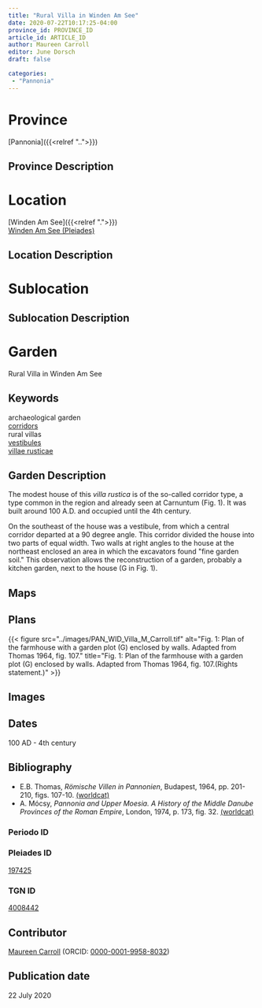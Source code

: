 ```yaml
---
title: "Rural Villa in Winden Am See"
date: 2020-07-22T10:17:25-04:00
province_id: PROVINCE_ID
article_id: ARTICLE_ID
author: Maureen Carroll
editor: June Dorsch
draft: false

categories:
 - "Pannonia"
---
```


# Province

[Pannonia]({{<relref "..">}})

## Province Description

<!-- DESCRIPTION -->


# Location

[Winden Am See]({{<relref ".">}}) \
[Winden Am See (Pleiades)](https://pleiades.stoa.org/places/197425)

## Location Description


# Sublocation

<!--
[AREA WITHIN LOCATION, LIKE “PALATINE HILL”](GEOREFERENCE LINK)
A sublocation is any area larger than an individual garden, but located within a location. I would always try to include a link to a controlled vocabulary here if possible. This ID may well be different from the Garden ID, e.g., Pompeii versus a Garden in one of the houses which has its own Pleiades ID.
-->

## Sublocation Description

<!-- DESCRIPTION -->

# Garden

Rural Villa in Winden Am See

## Keywords

archaeological garden \
[corridors](http://vocab.getty.edu/page/aat/300004294) \
rural villas \
[vestibules](http://vocab.getty.edu/page/aat/300083076) \
[villae rusticae](http://vocab.getty.edu/page/aat/300005518)

## Garden Description

The modest house of this *villa rustica* is of the so-called corridor type, a type common in the region and already seen at Carnuntum (Fig. 1). It was built around 100 A.D. and occupied until the 4th century.

On the southeast of the house was a vestibule, from which a central corridor departed at a 90 degree angle. This corridor divided the house into two parts of equal width. Two walls at right angles to the house at the northeast enclosed an area in which the excavators found "fine garden soil." This observation allows the reconstruction of a garden, probably a kitchen garden, next to the house (G in Fig. 1).

## Maps


## Plans

{{< figure src="../images/PAN_WID_Villa_M_Carroll.tif" alt="Fig. 1: Plan of the farmhouse with a garden plot (G) enclosed by walls. Adapted from Thomas 1964, fig. 107." title="Fig. 1: Plan of the farmhouse with a garden plot (G) enclosed by walls. Adapted from Thomas 1964, fig. 107.(Rights statement.)" >}}

## Images


## Dates

100 AD - 4th century

## Bibliography

*  E.B. Thomas, *Römische Villen in Pannonien*, Budapest, 1964, pp. 201-210, figs. 107-10. [(worldcat)](http://www.worldcat.org/oclc/785736879)
* A. Mócsy, *Pannonia and Upper Moesia. A History of the Middle Danube Provinces of the Roman Empire*, London, 1974, p. 173, fig. 32. [(worldcat)](http://www.worldcat.org/oclc/644823914)

### Periodo ID

<!-- [PERIODO_ID](https://pleiades.stoa.org/places/PLEIADES_ID) -->

### Pleiades ID

[197425](https://pleiades.stoa.org/places/197425)

### TGN ID

[4008442](http://vocab.getty.edu/page/tgn/4008442)

## Contributor

[Maureen Carroll](https://www.sheffield.ac.uk/archaeology/our-people/academic-staff/maureen-carroll) (ORCID: [0000-0001-9958-8032](https://orcid.org/0000-0001-9958-8032))

## Publication date

22 July 2020
